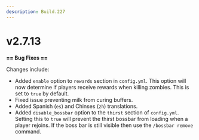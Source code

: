 ```yaml
---
description: Build.227
---
```


# v2.7.13

**== Bug Fixes ==**

Changes include:

* Added `enable` option to `rewards` section in `config.yml`. This option will now determine if players receive rewards when killing zombies. This is set to `true` by default.
* Fixed issue preventing milk from curing buffers.
* Added Spanish (`es`) and Chinses (`zh`) translations.
* Added `disable_bossbar` option to the `thirst` section of `config.yml`. Setting this to `true` will prevent the thirst bossbar from loading when a player rejoins. If the boss bar is still visible then use the `/bossbar remove` command.
